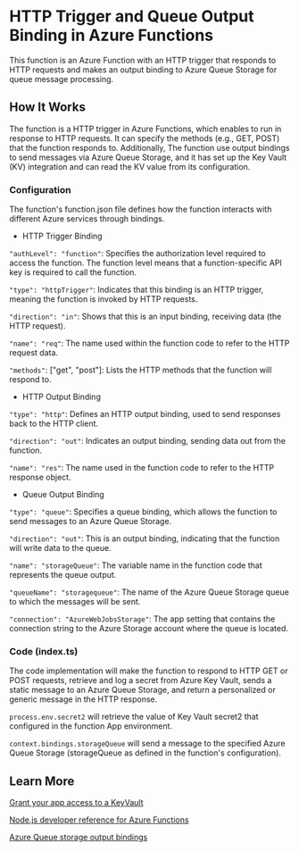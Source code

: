 # HTTP Trigger and Queue Output Binding in Azure Functions

This function is an Azure Function with an HTTP trigger that responds to HTTP requests and makes an output binding to Azure Queue Storage for queue message processing.

## How It Works
The function is a HTTP trigger in Azure Functions, which enables to run in response to HTTP requests. It can specify the methods (e.g., GET, POST) that the function responds to. Additionally, The function use output bindings to send messages via Azure Queue Storage, and it has set up the Key Vault (KV) integration and can read the KV value from its configuration.

### Configuration
The function's function.json file defines how the function interacts with different Azure services through bindings.

- HTTP Trigger Binding

`"authLevel": "function"`: Specifies the authorization level required to access the function. The function level means that a function-specific API key is required to call the function.

`"type": "httpTrigger"`: Indicates that this binding is an HTTP trigger, meaning the function is invoked by HTTP requests.

`"direction": "in"`: Shows that this is an input binding, receiving data (the HTTP request).

`"name": "req"`: The name used within the function code to refer to the HTTP request data.

`"methods"`: ["get", "post"]: Lists the HTTP methods that the function will respond to.

- HTTP Output Binding
  
`"type": "http"`: Defines an HTTP output binding, used to send responses back to the HTTP client.

`"direction": "out"`: Indicates an output binding, sending data out from the function.

`"name": "res"`: The name used in the function code to refer to the HTTP response object.

- Queue Output Binding
  
`"type": "queue"`: Specifies a queue binding, which allows the function to send messages to an Azure Queue Storage.

`"direction": "out"`: This is an output binding, indicating that the function will write data to the queue.

`"name": "storageQueue"`: The variable name in the function code that represents the queue output.

`"queueName": "storagequeue"`: The name of the Azure Queue Storage queue to which the messages will be sent.

`"connection": "AzureWebJobsStorage"`: The app setting that contains the connection string to the Azure Storage account where the queue is located.

### Code (index.ts)
The code implementation will make the function to respond to HTTP GET or POST requests, retrieve and log a secret from Azure Key Vault, sends a static message to an Azure Queue Storage, and return a personalized or generic message in the HTTP response.

`process.env.secret2` will retrieve the value of Key Vault secret2 that configured in the function App environment.

`context.bindings.storageQueue` will send a message to the specified Azure Queue Storage (storageQueue as defined in the function's configuration).

## Learn More
[Grant your app access to a KeyVault](https://learn.microsoft.com/en-us/azure/app-service/app-service-key-vault-references?tabs=azure-cli#grant-your-app-access-to-a-key-vault)

[Node.js developer reference for Azure Functions](https://learn.microsoft.com/en-us/azure/azure-functions/functions-reference-node?tabs=typescript%2Cwindows%2Cazure-cli&pivots=nodejs-model-v3#folder-structure)

[Azure Queue storage output bindings](https://learn.microsoft.com/en-us/azure/azure-functions/functions-bindings-storage-queue-output?tabs=python-v2%2Cisolated-process%2Cnodejs-v4%2Cextensionv5&pivots=programming-language-javascript)
